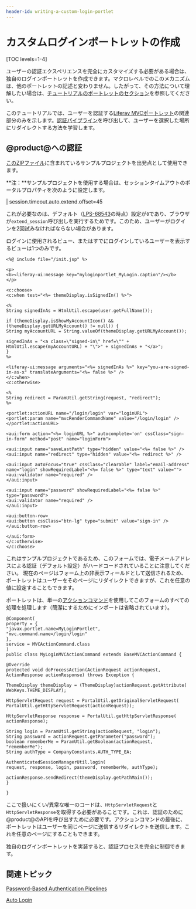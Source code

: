 ```yaml
---
header-id: writing-a-custom-login-portlet
---
```


# カスタムログインポートレットの作成

[TOC levels=1-4]

ユーザーの認証エクスペリエンスを完全にカスタマイズする必要がある場合は、独自のログインポートレットを作成できます。マクロレベルでのこのメカニズムは、他のポートレットの記述と変わりません。したがって、その方法について理解したい場合は、[チュートリアルのポートレットのセクション](/docs/7-0/tutorials/-/knowledge_base/t/portlets)を参照してください。

このチュートリアルでは、ユーザーを認証する[Liferay MVCポートレット](/docs/7-0/tutorials/-/knowledge_base/t/liferay-mvc-portlet)の関連部分のみを示します。[認証パイプライン](/docs/7-0/tutorials/-/knowledge_base/t/authentication-pipelines)を呼び出して、ユーザーを選択した場所にリダイレクトする方法を学習します。

## @product@への認証

[このZIPファイル](https://portal.liferay.dev/documents/113763090/114000186/MyCustomLoginPortlet.zip)に含まれているサンプルプロジェクトを出発点として使用できます。

**注：**サンプルプロジェクトを使用する場合は、セッションタイムアウトのポータルプロパティを次のように設定します。

|     session.timeout.auto.extend.offset=45

これが必要なのは、デフォルト（[LPS-68543](https://issues.liferay.com/browse/LPS-68543)の時点）設定が`0`であり、ブラウザが`extend_session`呼び出しを実行するためです。このため、ユーザーがログインを2回試みなければならない場合があります。

ログインに使用されるビュー、またはすでにログインしているユーザーを表示するビューは1つのみです。

    <%@ include file="/init.jsp" %>
    
    <p>
    <b><liferay-ui:message key="myloginportlet_MyLogin.caption"/></b>
    </p>
    
    <c:choose>
    <c:when test="<%= themeDisplay.isSignedIn() %>">
    
    <%
    String signedInAs = HtmlUtil.escape(user.getFullName());
    
    if (themeDisplay.isShowMyAccountIcon() && (themeDisplay.getURLMyAccount() != null)) {
    String myAccountURL = String.valueOf(themeDisplay.getURLMyAccount());
    
    signedInAs = "<a class=\"signed-in\" href=\"" + HtmlUtil.escape(myAccountURL) + "\">" + signedInAs + "</a>";
    }
    %>
    
    <liferay-ui:message arguments="<%= signedInAs %>" key="you-are-signed-in-as-x" translateArguments="<%= false %>" />
    </c:when>
    <c:otherwise>
    
    <%
    String redirect = ParamUtil.getString(request, "redirect");
    %>
    
    <portlet:actionURL name="/login/login" var="loginURL">
    <portlet:param name="mvcRenderCommandName" value="/login/login" />
    </portlet:actionURL>
    
    <aui:form action="<%= loginURL %>" autocomplete='on' cssClass="sign-in-form" method="post" name="loginForm">
    
    <aui:input name="saveLastPath" type="hidden" value="<%= false %>" />
    <aui:input name="redirect" type="hidden" value="<%= redirect %>" />
    
    <aui:input autoFocus="true" cssClass="clearable" label="email-address" name="login" showRequiredLabel="<%= false %>" type="text" value="">
    <aui:validator name="required" />
    </aui:input>
    
    <aui:input name="password" showRequiredLabel="<%= false %>" type="password">
    <aui:validator name="required" />
    </aui:input>
    
    <aui:button-row>
    <aui:button cssClass="btn-lg" type="submit" value="sign-in" />
    </aui:button-row>
    
    </aui:form>
    </c:otherwise>
    </c:choose>

これはサンプルプロジェクトであるため、このフォームでは、電子メールアドレスによる認証（デフォルト設定）がハードコードされていることに注意してください。 現在のページはフォーム上の非表示フィールドとして送信されるため、ポートレットはユーザーをそのページにリダイレクトできますが、これを任意の値に設定することもできます。

ポートレットは、単一の[アクションコマンド](/docs/7-0/tutorials/-/knowledge_base/t/mvc-action-command)を使用してこのフォームのすべての処理を処理します（簡潔にするためにインポートは省略されています）。

    @Component(
    property = {
    "javax.portlet.name=MyLoginPortlet",
    "mvc.command.name=/login/login"
    },
    service = MVCActionCommand.class
    )
    public class MyLoginMVCActionCommand extends BaseMVCActionCommand {
    
    @Override
    protected void doProcessAction(ActionRequest actionRequest,
    ActionResponse actionResponse) throws Exception {
    
    ThemeDisplay themeDisplay = (ThemeDisplay)actionRequest.getAttribute(
    WebKeys.THEME_DISPLAY);
    
    HttpServletRequest request = PortalUtil.getOriginalServletRequest(
    PortalUtil.getHttpServletRequest(actionRequest));
    
    HttpServletResponse response = PortalUtil.getHttpServletResponse(
    actionResponse);
    
    String login = ParamUtil.getString(actionRequest, "login");
    String password = actionRequest.getParameter("password");
    boolean rememberMe = ParamUtil.getBoolean(actionRequest, "rememberMe");
    String authType = CompanyConstants.AUTH_TYPE_EA;
    
    AuthenticatedSessionManagerUtil.login(
    request, response, login, password, rememberMe, authType);
    
    actionResponse.sendRedirect(themeDisplay.getPathMain());
    }
    
    }

ここで扱いにくい/異常な唯一のコードは、`HttpServletRequest`と`HttpServletResponse`を取得する必要があることです。これは、認証のために@product@のAPIを呼び出すために必要です。アクションコマンドの最後に、ポートレットはユーザーを同じページに送信するリダイレクトを送信します。これを任意のページにすることもできます。

独自のログインポートレットを実装すると、認証プロセスを完全に制御できます。

## 関連トピック

[Password-Based Authentication Pipelines](/docs/7-0/tutorials/-/knowledge_base/t/password-based-authentication-pipelines)

[Auto Login](/docs/7-0/tutorials/-/knowledge_base/t/auto-login)
